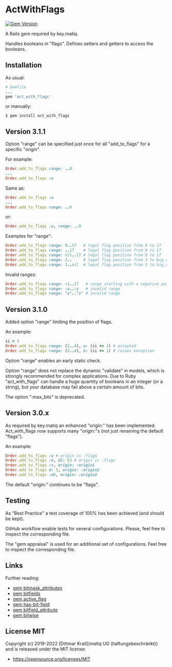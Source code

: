# ActWithFlags

[![Gem Version](https://badge.fury.io/rb/act_with_flags.png)](http://badge.fury.io/rb/act_with_flags)

A Rails gem required by key.matiq.

Handles booleans in "flags".
Defines setters and getters to access the booleans.


## Installation

As usual:
```ruby
# Gemfile
...
gem 'act_with_flags'
```

or manually:
```shell
$ gem install act_with_flags
```


## Version 3.1.1

Option "range" can be specified just once for all
"add_to_flags" for a specific "origin".

For example:
~~~ruby
Order.add_to_flags range: ..0
...
Order.add_to_flags :a
~~~

Same as:
~~~ruby
Order.add_to_flags :a
...
Order.add_to_flags range: ..0
~~~

or:
~~~ruby
Order.add_to_flags :a, range: ..0
~~~

Examples for "range":
~~~ruby
Order.add_to_flags range: 0..17   # legal flag position from 0 to 17
Order.add_to_flags range: ..17    # legal flag position from 0 to 17
Order.add_to_flags range: nil..17 # legal flag position from 0 to 17
Order.add_to_flags range: 3..     # legal flag position from 3 to big_number
Order.add_to_flags range: 3..nil  # legal flag position from 3 to big_number
~~~

Invalid ranges:
~~~ruby
Order.add_to_flags range: -1..17   # range starting with a negative position
Order.add_to_flags range: :a..:z   # invalid range
Order.add_to_flags range: "a".."z" # invalid range
~~~


## Version 3.1.0

Added option "range" limiting the position of flags.

An example:
```ruby
ii = 3
Order.add_to_flags range: (2..4), a: (ii += 1) # accepted
Order.add_to_flags range: (2..4), b: (ii += 1) # raises exception
```

Option "range" enables an early static check.

Option "range" does not replace the dynamic "validate" in models,
which is strongly recommended for complex applications.
Due to Ruby "act_with_flags" can handle a huge quantity
of booleans in an integer (or a string),
but your database may fail above a certain amount of bits.

The option ":max_bits" is deprecated.


## Version 3.0.x

As required by key.matiq an enhanced "origin:" has been implemented.
Act_with_flags now supports many "origin:"s
(not just renaming the default "flags").

An example:
```ruby
Order.add_to_flags :a # origin is :flags
Order.add_to_flags :b, b2: 63 # origin is :flags
Order.add_to_flags :c, origin: :origin1
Order.add_to_flags d: 3, origin: :origin2
Order.add_to_flags :d2, origin: :origin2
```

The default "origin:" continues to be "flags".


## Testing

As "Best Practice" a test coverage of 100% has been achieved
(and should be kept).

GitHub workflow enable tests for several configurations.
Please, feel free to inspect the corresponding file.

The "gem appraisal" is used for an additional set of configurations.
Feel free to inspect the corresponding file.


## Links

Further reading:

- [gem bitmask_attributes](https://github.com/joelmoss/bitmask_attributes)
- [gem bitfields](https://github.com/grosser/bitfields)
- [gem active_flag](https://github.com/kenn/active_flag)
- [gem has-bit-field](https://github.com/pjb3/has-bit-field)
- [gem bitfield_attribute](https://github.com/gzigzigzeo/bitfield_attribute)
- [gem bitwise](https://github.com/kenn/bitwise)


## License MIT

Copyright (c) 2019-2022 [Dittmar Krall](matiq UG (haftungsbeschränkt))
and is released under the MIT license:

* https://opensource.org/licenses/MIT
